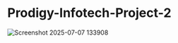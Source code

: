 # Prodigy-Infotech-Project-2
![Screenshot 2025-07-07 133908](https://github.com/user-attachments/assets/4b757c5c-6182-4b62-99c4-1f0056a37c9a)
